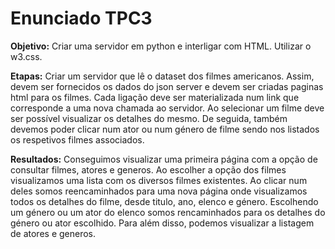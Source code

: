 # Enunciado TPC3 


**Objetivo:** Criar uma servidor em python e interligar com HTML. Utilizar o w3.css. 

**Etapas:** Criar um servidor que lê o dataset dos filmes americanos. Assim, devem ser fornecidos os dados do json server e devem ser criadas paginas html para os filmes. Cada ligação deve ser materializada num link que corresponde a uma nova chamada ao servidor. Ao selecionar um filme deve ser possível visualizar os detalhes do mesmo. De seguida, também devemos poder clicar num ator ou num género de filme sendo nos listados os respetivos filmes associados. 

**Resultados:** Conseguimos visualizar uma primeira página com a opção de consultar filmes, atores e generos. Ao escolher a opção dos filmes visualizamos uma lista com os diversos filmes existentes. Ao clicar num deles somos reencaminhados para uma nova página onde visualizamos todos os detalhes do filme, desde titulo, ano, elenco e género. Escolhendo um género ou um ator do elenco somos rencaminhados para os detalhes do género ou ator escolhido. Para além disso, podemos visualizar a listagem de atores e generos. 